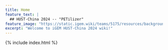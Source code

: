 ```yaml
---
title: Home
feature_text: |
  ## HUST-China 2024 -- "PETilizer"
feature_image: "https://static.igem.wiki/teams/5175/resources/background/bg-04.png"
excerpt: "Welcome to iGEM HUST-China 2024 wiki!"
---
```


<!-- Include lottie animation -->
<!-- <lottie-player id="lottie-animation" src="https://static.igem.wiki/teams/5175/static/lottie-seed.json" background="#B5DDC5" speed="1" direction="1" mode="bounce" loop autoplay></lottie-player> -->


{% include index.html %}
